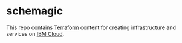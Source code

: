 # schemagic
This repo contains [Terraform](https://terraform.io) content for creating infrastructure and services on [IBM Cloud](https://cloud.ibm.com). 